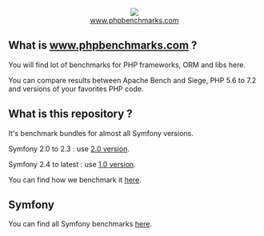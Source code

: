 <p align="center">
  <img src="http://www.phpbenchmarks.com/images/logo_github.png">
  <br>
  <a href="http://www.phpbenchmarks.com" target="_blank">www.phpbenchmarks.com</a>
</p>

## What is www.phpbenchmarks.com ?

You will find lot of benchmarks for PHP frameworks, ORM and libs here.

You can compare results between Apache Bench and Siege, PHP 5.6 to 7.2 and versions of your favorites PHP code.

## What is this repository ?

It's benchmark bundles for almost all Symfony versions.

Symfony 2.0 to 2.3 : use [2.0 version](https://github.com/phpbenchmarks/symfony/tree/2.0).

Symfony 2.4 to latest : use [1.0 version](https://github.com/phpbenchmarks/symfony).

You can find how we benchmark it [here](http://www.phpbenchmarks.com/en/benchmark-protocol).

## Symfony

You can find all Symfony benchmarks [here](http://www.phpbenchmarks.com/fr/benchmark/apache-bench/php-7.1/select-version/symfony.html).
